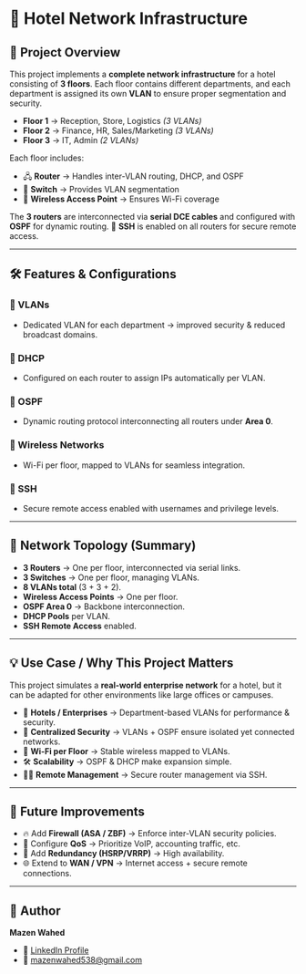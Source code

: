 # 🏨 Hotel Network Infrastructure

## 📘 Project Overview

This project implements a **complete network infrastructure** for a hotel consisting of **3 floors**. Each floor contains different departments, and each department is assigned its own **VLAN** to ensure proper segmentation and security.

* **Floor 1** → Reception, Store, Logistics *(3 VLANs)*
* **Floor 2** → Finance, HR, Sales/Marketing *(3 VLANs)*
* **Floor 3** → IT, Admin *(2 VLANs)*

Each floor includes:

* 🖧 **Router** → Handles inter-VLAN routing, DHCP, and OSPF
* 🔌 **Switch** → Provides VLAN segmentation
* 📡 **Wireless Access Point** → Ensures Wi-Fi coverage

The **3 routers** are interconnected via **serial DCE cables** and configured with **OSPF** for dynamic routing.
🔐 **SSH** is enabled on all routers for secure remote access.

---

## 🛠️ Features & Configurations

### 🔹 VLANs

* Dedicated VLAN for each department → improved security & reduced broadcast domains.

### 🔹 DHCP

* Configured on each router to assign IPs automatically per VLAN.

### 🔹 OSPF

* Dynamic routing protocol interconnecting all routers under **Area 0**.

### 🔹 Wireless Networks

* Wi-Fi per floor, mapped to VLANs for seamless integration.

### 🔹 SSH

* Secure remote access enabled with usernames and privilege levels.

---

## 📐 Network Topology (Summary)

* **3 Routers** → One per floor, interconnected via serial links.
* **3 Switches** → One per floor, managing VLANs.
* **8 VLANs total** (3 + 3 + 2).
* **Wireless Access Points** → One per floor.
* **OSPF Area 0** → Backbone interconnection.
* **DHCP Pools** per VLAN.
* **SSH Remote Access** enabled.

---

## 💡 Use Case / Why This Project Matters

This project simulates a **real-world enterprise network** for a hotel, but it can be adapted for other environments like large offices or campuses.

* 🏨 **Hotels / Enterprises** → Department-based VLANs for performance & security.
* 🔐 **Centralized Security** → VLANs + OSPF ensure isolated yet connected networks.
* 📶 **Wi-Fi per Floor** → Stable wireless mapped to VLANs.
* 🛠 **Scalability** → OSPF & DHCP make expansion simple.
* 👨‍💻 **Remote Management** → Secure router management via SSH.

---

## 🚀 Future Improvements

* 🔥 Add **Firewall (ASA / ZBF)** → Enforce inter-VLAN security policies.
* 🎯 Configure **QoS** → Prioritize VoIP, accounting traffic, etc.
* 🔄 Add **Redundancy (HSRP/VRRP)** → High availability.
* 🌐 Extend to **WAN / VPN** → Internet access + secure remote connections.
  
---



## 📜 Author
**Mazen Wahed**  
- 💼 [LinkedIn Profile](https://www.linkedin.com/in/mazen-wahed-260826320)  
- 📧 mazenwahed538@gmail.com  





